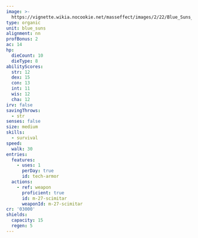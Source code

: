 ```yaml
---
image: >-
  https://vignette.wikia.nocookie.net/masseffect/images/2/22/Blue_Suns_Centurion.png/revision/latest/scale-to-width-down/348?cb=20100621022434
type: organic
unit: blue_suns
alignment: nn
profBonus: 2
ac: 14
hp:
  dieCount: 10
  dieType: 8
abilityScores:
  str: 12
  dex: 15
  con: 13
  int: 11
  wis: 12
  cha: 12
irv: false
savingThrows:
  - str
senses: false
size: medium
skills:
  - survival
speed:
  walk: 30
entries:
  features:
    - uses: 1
      perDay: true
      id: tech-armor
  actions:
    - ref: weapon
      proficient: true
      id: m-27-scimitar
      weaponId: m-27-scimitar
cr: '03000'
shields:
  capacity: 15
  regen: 5
---
```

